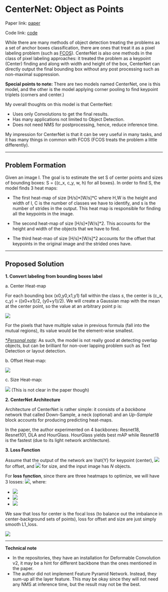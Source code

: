 # CenterNet: Object as Points

Paper link: [paper](https://arxiv.org/abs/1904.07850)

Code link: [code](https://github.com/xingyizhou/CenterNet)

While there are many methods of object detection treating the problems as a set of anchor boxes classification, there are ones that treat it as a pixel labeling problem (such as [FCOS](https://github.com/tson1997/Deep-Learning-Paper/blob/main/Object%20Detection/One-Stage/FCOS.md)). CenterNet is also one methods in the class of pixel labeling approaches: it treated the problem as a keypoint (Center) finding and along with width and height of the box, CenterNet can directly output the final bounding box without any post processing such as non-maximal suppression.

**Special points to note:** There are two models named CenterNet, one is this model, and the other is the model applying corner pooling to find keypoint triplets (corners and center.)

My overall thoughts on this model is that CenterNet:

- Uses only Convolutions to get the final results.
- Has many applications not limited to Object Detection.
- Does not need NMS for postprocessing, hence, reduce inference time.

My impression for CenterNet is that it can be very useful in many tasks, and it has many things in common with FCOS (FCOS treats the problem a little differently).

****
## Problem Formation

Given an image I. The goal is to estimate the set S of center points and sizes of bounding boxes: S = {(c_x, c_y, w, h) for all boxes}. In order to find S, the model finds 3 heat maps:
- The first heat-map of size [H/s]*[W/s]*C where H,W is the height and width of I, C is the number of classes we have to identify, and s is the number of strides in the output. This heat map is responsible for finding all the keypoints in the image. 
  
- The second heat-map of size [H/s]*[W/s]*2. This accounts for the height and width of the objects that we have to find.

- The third heat-mao of size [H/s]*[W/s]*2 accounts for the offset that keypoints in the original image and the strided ones have.
  
****
## Proposed Solution

**1. Convert labeling from bounding boxes label**

a. Center Heat-map

For each bounding box (x0,y0,x1,y1) fall within the class *s*, the center is (c_x, c_y) = ((x0+x1)/2, (y0+y1)/2). We will create a Gaussian map with the mean at the center point, so the value at an arbitrary point p is:

<img src="https://render.githubusercontent.com/render/math?math=Y_{p,s} = \exp\Big(-\dfrac{(p_x - c_x)^2 + (p_y-c_y)^2}{2\sigma_p^2}\Big)">

For the pixels that have multiple value in previous formula (fall into the mutual regions), its value would be the element-wise smallest.

<text style='text-decoration:underline;'>**Personal note*</text>: As such, the model is not really good at detecting overlap objects, but can be brilliant for non-over lapping problem such as Text Detection or layout detection.

b. Offset Heat-map:

<img src="https://render.githubusercontent.com/render/math?math=O_{\tilde{p}} = \dfrac{p}{s} - \tilde{p}">

c. Size Heat-map:

<img src="https://render.githubusercontent.com/render/math?math=S_k = "> (This is not clear in the paper though)

**2. CenterNet Architecture**

Architecture of CenterNet is rather simple: it consists of a *backbone* network that called Down-Sample, a neck (optional) and an *Up-Sample* block accounts for producing predicting heat-maps.

In the paper, the author experimented on 4 backbones: Resnet18, Resnet101, DLA and HourGlass. HourGlass yields best mAP while Resnet18 is the fastest (due to its light network architecture).


**3. Loss Function**

Assume that the output of the network are \hat{Y} for keypoint (center), <img src="https://render.githubusercontent.com/render/math?math=\hat{O}"> for offset, and <img src="https://render.githubusercontent.com/render/math?math=\hat{S}"> for size, and the input image has *N* objects.

For **loss function**, since there are three heatmaps to optimize, we will have 3 losses: <img src="https://render.githubusercontent.com/render/math?math=L_{center}, L_{offset}, L_{size}">, where:

- <img src="https://render.githubusercontent.com/render/math?math=L_{center} = \dfrac{-1}{N} \sum_{xyc}\begin{cases}(1-\hat{Y}_{xyc})^\alpha log(\hat{Y}_{xyc}), \forall Y_{xyc}=1 \\ (1-\hat{Y}_{xyc})^\beta (\hat{Y}_{xyc})^\alpha*log(1-\hat{Y}_{xyc}), else \end{cases}">


- <img src="https://render.githubusercontent.com/render/math?math=L_{offset} = \frac{1}{N}\sum_{xyc}|\hat{O}_{\tilde{p}} - (\dfrac{p}{s} - \tilde{p})|">


- <img src="https://render.githubusercontent.com/render/math?math=L_{size} = \frac{1}{N}\sum_{k=1}^{n}|\hat{S}_k - s_k|">

We saw that loss for center is the focal loss (to balance out the imbalance in center-background sets of points), loss for offset and size are just simply smooth L1_loss.

<img src="https://render.githubusercontent.com/render/math?math=L = L_{center} + \lambda_{offset}*L_{offset} + \lambda_{size}*L_{size}">

****
**Technical note**
- In the repositories, they have an installation for Deformable Convolution v2, it may be a hint for different backbone than the ones mentioned in the paper.
- The author did not implement Feature Pyramid Network. Instead, they sum-up all the layer feature. This may be okay since they will not need any NMS at inference time, but the result may not be the best.